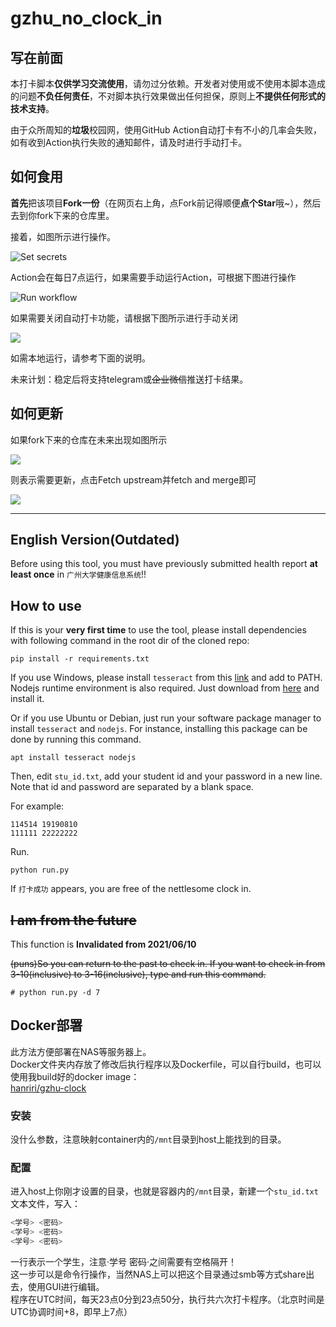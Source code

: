# gzhu_no_clock_in

## 写在前面

本打卡脚本**仅供学习交流使用**，请勿过分依赖。开发者对使用或不使用本脚本造成的问题**不负任何责任**，不对脚本执行效果做出任何担保，原则上**不提供任何形式的技术支持**。

由于众所周知的**垃圾**校园网，使用GitHub Action自动打卡有不小的几率会失败，如有收到Action执行失败的通知邮件，请及时进行手动打卡。

## 如何食用

**首先**把该项目**Fork一份**（在网页右上角，点Fork前记得顺便**点个Star**哦~），然后去到你fork下来的仓库里。

接着，如图所示进行操作。

![Set secrets](./img/set_secrets.png)

Action会在每日7点运行，如果需要手动运行Action，可根据下图进行操作

![Run workflow](img/run_workflow.png)

如果需要关闭自动打卡功能，请根据下图所示进行手动关闭

![](./img/enable_or_disable_action.png)

如需本地运行，请参考下面的说明。

未来计划：稳定后将支持telegram或~~企业微信~~推送打卡结果。

## 如何更新

如果fork下来的仓库在未来出现如图所示

![](https://docs.github.com/assets/images/help/repository/fetch-upstream-drop-down.png)

则表示需要更新，点击Fetch upstream并fetch and merge即可

![](https://docs.github.com/assets/images/help/repository/fetch-and-merge-button.png)

---

## English Version(Outdated)

Before using this tool, you must have previously submitted health report **at least once** in `广州大学健康信息系统`!!

## How to use

If this is your **very first time** to use the tool, please install dependencies with following command in the root dir of the cloned repo:

``` shell
pip install -r requirements.txt
```

If you use Windows, please install `tesseract` from this [link](https://digi.bib.uni-mannheim.de/tesseract/) and add to PATH. Nodejs runtime environment is also required. Just download from [here](https://nodejs.org/) and install it.

Or if you use Ubuntu or Debian, just run your software package manager to install `tesseract` and `nodejs`. For instance, installing this package can be done by running this command.

```shell
apt install tesseract nodejs
```

Then, edit `stu_id.txt`, add your student id and your password in a new line. Note that id and password are separated by a blank space.

For example:

``` text
114514 19190810
111111 22222222
```

Run.

``` shell
python run.py
```

If `打卡成功` appears, you are free of the nettlesome clock in.

## ~~I am from the future~~

This function is **Invalidated from 2021/06/10**

~~(puns)So you can return to the past to check in. If you want to check in from 3-10(inclusive) to 3-16(inclusive), type and run this command.~~

``` shell
# python run.py -d 7
```
## Docker部署
此方法方便部署在NAS等服务器上。<br>
Docker文件夹内存放了修改后执行程序以及Dockerfile，可以自行build，也可以使用我build好的docker image：<br>
<a href="https://hub.docker.com/r/hanriri/gzhu-clock" target="_blank">hanriri/gzhu-clock</a><br>
### 安装
没什么参数，注意映射container内的`/mnt`目录到host上能找到的目录。<br>
### 配置
进入host上你刚才设置的目录，也就是容器内的`/mnt`目录，新建一个`stu_id.txt`文本文件，写入：
```bash
<学号> <密码>
<学号> <密码>
<学号> <密码>
```
一行表示一个学生，注意·学号 密码·之间需要有空格隔开！<br>
这一步可以是命令行操作，当然NAS上可以把这个目录通过smb等方式share出去，使用GUI进行编辑。<br>
程序在UTC时间，每天23点0分到23点50分，执行共六次打卡程序。（北京时间是UTC协调时间+8，即早上7点）<br>
